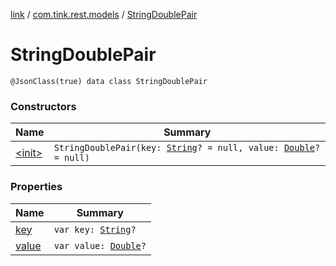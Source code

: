 [link](../../index.md) / [com.tink.rest.models](../index.md) / [StringDoublePair](./index.md)

# StringDoublePair

`@JsonClass(true) data class StringDoublePair`

### Constructors

| Name | Summary |
|---|---|
| [&lt;init&gt;](-init-.md) | `StringDoublePair(key: `[`String`](https://kotlinlang.org/api/latest/jvm/stdlib/kotlin/-string/index.html)`? = null, value: `[`Double`](https://kotlinlang.org/api/latest/jvm/stdlib/kotlin/-double/index.html)`? = null)` |

### Properties

| Name | Summary |
|---|---|
| [key](key.md) | `var key: `[`String`](https://kotlinlang.org/api/latest/jvm/stdlib/kotlin/-string/index.html)`?` |
| [value](value.md) | `var value: `[`Double`](https://kotlinlang.org/api/latest/jvm/stdlib/kotlin/-double/index.html)`?` |
